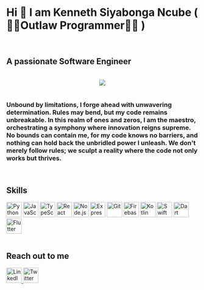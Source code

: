 <h1>Hi 🐸 I am Kenneth Siyabonga Ncube ( 🐱‍👤Outlaw Programmer🐱‍👤 ) </h1>
<br />
<h2>A passionate Software Engineer</h2>
<br />
<div style="text-align: center;">
    <img src="https://i.redd.it/gc5sdce7vr2b1.gif" />
</div>
<br />
<h3>Unbound by limitations, I forge ahead with unwavering determination. Rules may bend, but my code remains unbreakable. In this realm of ones and zeros, I am the maestro, orchestrating a symphony where innovation reigns supreme. No bounds can contain me, for my code knows no barriers, and nothing can hold back the unbridled power I unleash. We don't merely follow rules; we sculpt a reality where the code not only works but thrives.</h3>
<br />
<h2>Skills</h2>
<div>
    <img src="https://cdn.jsdelivr.net/gh/devicons/devicon/icons/python/python-original.svg" title="Python" alt="Python" width="40" height="40"/>
    <img src="https://cdn.jsdelivr.net/gh/devicons/devicon/icons/javascript/javascript-original.svg" title="JavaScript" alt="JavaScript" width="40" height="40"/>
    <img src="https://cdn.jsdelivr.net/gh/devicons/devicon/icons/typescript/typescript-original.svg" title="TypeScript" alt="TypeScript" width="40" height="40"/>
    <img src="https://cdn.jsdelivr.net/gh/devicons/devicon/icons/react/react-original.svg" title="React" alt="React" width="40" height="40"/>
    <img src="https://cdn.jsdelivr.net/gh/devicons/devicon/icons/nodejs/nodejs-original.svg" title="Node.js" alt="Node.js" width="40" height="40"/>
    <img src="https://cdn.jsdelivr.net/gh/devicons/devicon/icons/express/express-original.svg" title="Express.js" alt="Express.js" width="40" height="40"/>
    <img src="https://cdn.jsdelivr.net/gh/devicons/devicon/icons/git/git-original.svg" title="Git" alt="Git" width="40" height="40"/>
    <img src="https://cdn.jsdelivr.net/gh/devicons/devicon/icons/firebase/firebase-plain.svg" title="Firebase" alt="Firebase" width="40" height="40"/>
    <img src="https://cdn.jsdelivr.net/gh/devicons/devicon/icons/kotlin/kotlin-original.svg" title="Kotlin" alt="Kotlin" width="40" height="40"/>
    <img src="https://cdn.jsdelivr.net/gh/devicons/devicon/icons/swift/swift-original.svg" title="Swift" alt="Swift" width="40" height="40"/>
    <img src="https://cdn.jsdelivr.net/gh/devicons/devicon/icons/dart/dart-original.svg" title="Dart" alt="Dart" width="40" height="40"/>
    <img src="https://cdn.jsdelivr.net/gh/devicons/devicon/icons/flutter/flutter-original.svg" title="Flutter" alt="Flutter" width="40" height="40"/>
</div>
<br />

<h2>Reach out to me</h2>
<a href="https://www.linkedin.com/in/kenneth-siyabonga-ncube/" target="_blank">
        <img src="https://cdn-icons-png.flaticon.com/512/1384/1384014.png" title="LinkedIn" alt="LinkedIn" width="40" height="40"/>
</a>
<a href="https://twitter.com/binary_tree1" target="_blank">
        <img src="https://freebiehive.com/wp-content/uploads/2023/08/New-Twitter-Logo.jpg" title="Twitter" alt="Twitter" width="40" height="40"/>
</a>



